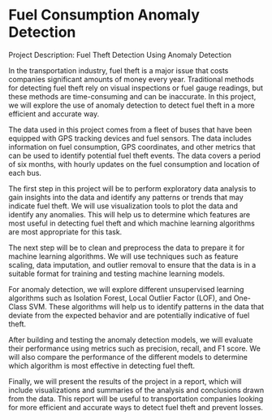 # Fuel Consumption Anomaly Detection
 Project Description: Fuel Theft Detection Using Anomaly Detection

In the transportation industry, fuel theft is a major issue that costs companies significant amounts of money every year. Traditional methods for detecting fuel theft rely on visual inspections or fuel gauge readings, but these methods are time-consuming and can be inaccurate. In this project, we will explore the use of anomaly detection to detect fuel theft in a more efficient and accurate way.

The data used in this project comes from a fleet of buses that have been equipped with GPS tracking devices and fuel sensors. The data includes information on fuel consumption, GPS coordinates, and other metrics that can be used to identify potential fuel theft events. The data covers a period of six months, with hourly updates on the fuel consumption and location of each bus.

The first step in this project will be to perform exploratory data analysis to gain insights into the data and identify any patterns or trends that may indicate fuel theft. We will use visualization tools to plot the data and identify any anomalies. This will help us to determine which features are most useful in detecting fuel theft and which machine learning algorithms are most appropriate for this task.

The next step will be to clean and preprocess the data to prepare it for machine learning algorithms. We will use techniques such as feature scaling, data imputation, and outlier removal to ensure that the data is in a suitable format for training and testing machine learning models.

For anomaly detection, we will explore different unsupervised learning algorithms such as Isolation Forest, Local Outlier Factor (LOF), and One-Class SVM. These algorithms will help us to identify patterns in the data that deviate from the expected behavior and are potentially indicative of fuel theft.

After building and testing the anomaly detection models, we will evaluate their performance using metrics such as precision, recall, and F1 score. We will also compare the performance of the different models to determine which algorithm is most effective in detecting fuel theft.

Finally, we will present the results of the project in a report, which will include visualizations and summaries of the analysis and conclusions drawn from the data. This report will be useful to transportation companies looking for more efficient and accurate ways to detect fuel theft and prevent losses.
